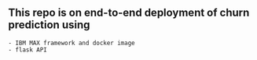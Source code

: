 ## This repo is on end-to-end deployment of churn prediction using 
    - IBM MAX framework and docker image
    - flask API